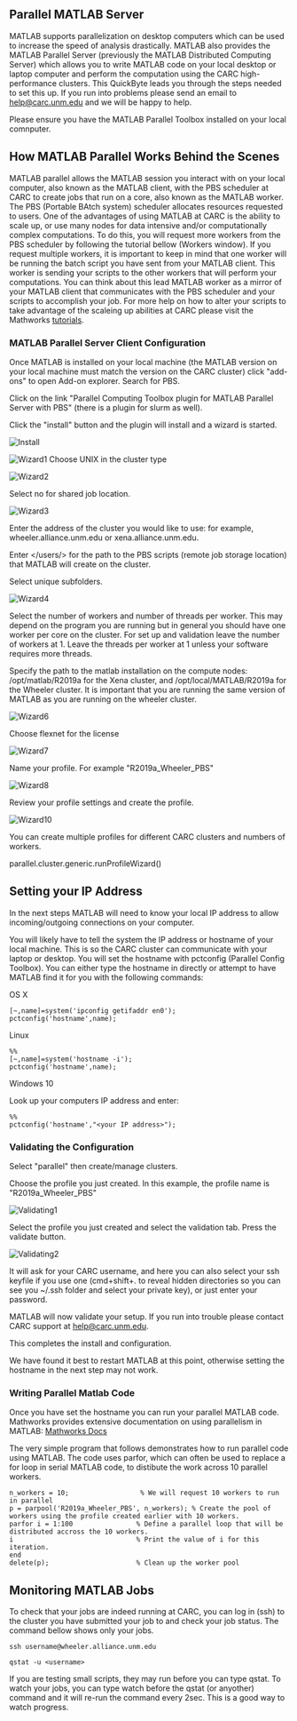 ## Parallel MATLAB Server
MATLAB supports parallelization on desktop computers which can be used to increase the speed of analysis drastically. MATLAB also provides the MATLAB Parallel Server (previously the MATLAB Distributed Computing Server) which allows you to write MATLAB code on your local desktop or laptop computer and perform the computation using the CARC high-performance clusters. This QuickByte leads you through the steps needed to set this up. If you run into problems please send an email to help@carc.unm.edu and we will be happy to help.

Please ensure you have the MATLAB Parallel Toolbox installed on your local comnputer.

## How MATLAB Parallel Works Behind the Scenes
MATLAB parallel allows the MATLAB session you interact with on your local computer, also known as the MATLAB client, with the PBS scheduler at CARC to create jobs that run on a core, also known as the MATLAB worker. The PBS (Portable BAtch system) scheduler allocates resources requested to users. One of the advantages of using MATLAB at CARC is the ability to scale up, or use many nodes for data intensive and/or computationally complex computations. To do this, you will request more workers from the PBS scheduler by following the tutorial bellow (Workers window). If you request multiple workers, it is important to keep in mind that one worker will be running the batch script you have sent from your MATLAB client. This worker is sending your scripts to the other workers that will perform your computations. You can think about this lead MATLAB worker as a mirror of your MATLAB client that communicates with the PBS scheduler and your scripts to accomplish your job. For more help on how to alter your scripts to take advantage of the scaleing up abilities at CARC please visit the Mathworks [tutorials](https://www.mathworks.com/help/parallel-computing/what-is-parallel-computing.html).


### MATLAB Parallel Server Client Configuration

Once MATLAB is installed on your local machine (the MATLAB version on your local machine must match the version on the CARC cluster) click "add-ons" to open Add-on explorer. Search for PBS. 

Click on the link "Parallel Computing Toolbox plugin for MATLAB Parallel Server with PBS" (there is a plugin for slurm as well).

Click the "install" button and the plugin will install and a wizard is started.

![Install](https://github.com/UNM-CARC/QuickBytes/blob/master/ParallelMatlabInstall.png)

![Wizard1](https://github.com/UNM-CARC/QuickBytes/blob/master/ParallelMatlabWizard1.png)
Choose UNIX in the cluster type

![Wizard2](https://github.com/UNM-CARC/QuickBytes/blob/master/ParallelMatlabWizard2.png)

Select no for shared job location.

![Wizard3](https://github.com/UNM-CARC/QuickBytes/blob/master/ParallelMatlabWizard3.png)

Enter the address of the cluster you would like to use: for example, wheeler.alliance.unm.edu or xena.alliance.unm.edu.

Enter </users/> for the path to the PBS scripts (remote job storage location) that MATLAB will create on the cluster.

Select unique subfolders.
  
![Wizard4](https://github.com/UNM-CARC/QuickBytes/blob/master/ParallelMatlabWizard4.png)

Select the number of workers and number of threads per worker. This may depend on the program you are running but in general you should have one worker per core on the cluster. For set up and validation leave the number of workers at 1. Leave the threads per worker at 1 unless your software requires more threads.

Specify the path to the matlab installation on the compute nodes: /opt/matlab/R2019a for the Xena cluster, and /opt/local/MATLAB/R2019a for the Wheeler cluster. It is important that you are running the same version of MATLAB as you are 
running on the wheeler cluster. 

![Wizard6](https://github.com/UNM-CARC/QuickBytes/blob/master/ParallelMatlabWizard6.png)

Choose flexnet for the license

![Wizard7](https://github.com/UNM-CARC/QuickBytes/blob/master/ParallelMatlabWizard7.png)

Name your profile. For example "R2019a_Wheeler_PBS"

![Wizard8](https://github.com/UNM-CARC/QuickBytes/blob/master/ParallelMatlabWizard8.png)

Review your profile settings and create the profile.

![Wizard10](https://github.com/UNM-CARC/QuickBytes/blob/master/ParallelMatlabWizard10.png)

You can create multiple profiles for different CARC clusters and numbers of workers.

parallel.cluster.generic.runProfileWizard()

## Setting your IP Address

In the next steps MATLAB will need to know your local IP address to allow incoming/outgoing connections on your computer.

You will likely have to tell the system the IP address or hostname of your local machine. This is so the CARC cluster can communicate with your laptop or desktop. You will set the hostname with pctconfig (Parallel Config Toolbox). You can either type the hostname in directly or attempt to have MATLAB find it for you with the following commands:

OS X
```
[~,name]=system('ipconfig getifaddr en0');
pctconfig('hostname',name);
```

Linux
```
%%
[~,name]=system('hostname -i');
pctconfig('hostname',name);
```

Windows 10

Look up your computers IP address and enter:

```
%%
pctconfig('hostname',"<your IP address>");
```


### Validating the Configuration

Select "parallel" then create/manage clusters. 

Choose the profile you just created. In this example, the profile name is "R2019a_Wheeler_PBS"

![Validating1](https://github.com/UNM-CARC/QuickBytes/blob/master/ParallelMatlabValidate1.png)

Select the profile you just created and select the validation tab. Press the validate button.

![Validating2](https://github.com/UNM-CARC/QuickBytes/blob/master/ParallelMatlabValidate2.png)

It will ask for your CARC username, and here you can also select your ssh keyfile if you use one (cmd+shift+. to reveal hidden directories so you can see you ~/.ssh folder and select your private key), or just enter your password.

MATLAB will now validate your setup. If you run into trouble please contact CARC support at help@carc.unm.edu.

This completes the install and configuration.

We have found it best to restart MATLAB at this point, otherwise setting the hostname in the next step may not work.

### Writing Parallel Matlab Code


Once you have set the hostname you can run your parallel MATLAB code. Mathworks provides extensive documentation on using parallelism in MATLAB: [Mathworks Docs](https://www.mathworks.com/help/parallel-computing/getting-started-with-parallel-computing-toolbox.html)

The very simple program that follows demonstrates how to run parallel code using MATLAB. The code uses parfor, which can often be used to replace a for loop in serial MATLAB code, to distibute the work across 10 parallel workers.

```
n_workers = 10;                  % We will request 10 workers to run in parallel
p = parpool('R2019a_Wheeler_PBS', n_workers); % Create the pool of workers using the profile created earlier with 10 workers.
parfor i = 1:100                % Define a parallel loop that will be distributed accross the 10 workers.
i                               % Print the value of i for this iteration.
end                   
delete(p);                      % Clean up the worker pool
```

## Monitoring MATLAB Jobs
To check that your jobs are indeed running at CARC, you can log in (ssh) to the cluster you have submitted your job to and check your job status. The command bellow shows only your jobs. 

```
ssh username@wheeler.alliance.unm.edu 

qstat -u <username>
```

If you are testing small scripts, they may run before you can type qstat. To watch your jobs, you can type watch before the qstat (or anyother) command and it will re-run the command every 2sec. This is a good way to watch progress. 
